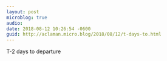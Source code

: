 ```yaml
---
layout: post
microblog: true
audio: 
date: 2018-08-12 10:26:54 -0600
guid: http://aclaman.micro.blog/2018/08/12/t-days-to.html
---
```

T-2 days to departure
